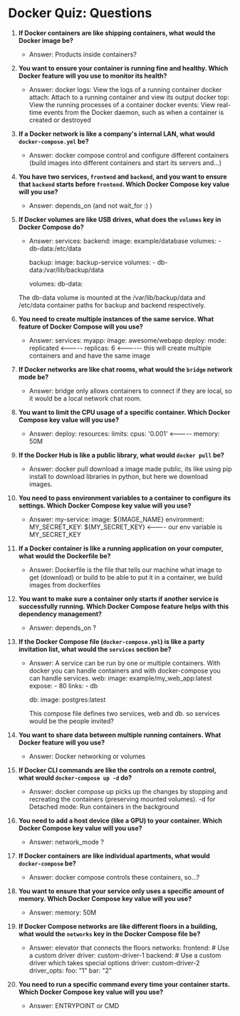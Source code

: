 # Docker Quiz: Questions

1. **If Docker containers are like shipping containers, what would the Docker image be?**
   - Answer: Products inside containers?

2. **You want to ensure your container is running fine and healthy. Which Docker feature will you use to monitor its health?**
   - Answer: 
        docker logs: View the logs of a running container
        docker attach: Attach to a running container and view its output
        docker top: View the running processes of a container
        docker events: View real-time events from the Docker daemon, such as when a container is created or destroyed


3. **If a Docker network is like a company's internal LAN, what would `docker-compose.yml` be?**
   - Answer: docker compose control and configure different containers (build images into different containers and start its servers and...)

4. **You have two services, `frontend` and `backend`, and you want to ensure that `backend` starts before `frontend`. Which Docker Compose key value will you use?**
   - Answer: depends_on (and not wait_for :) )

5. **If Docker volumes are like USB drives, what does the `volumes` key in Docker Compose do?**
   - Answer: 
        services:
        backend:
            image: example/database
            volumes:
            - db-data:/etc/data

        backup:
            image: backup-service
            volumes:
            - db-data:/var/lib/backup/data

        volumes:
        db-data:
    
    The db-data volume is mounted at the /var/lib/backup/data and /etc/data container paths for backup and backend respectively.

6. **You need to create multiple instances of the same service. What feature of Docker Compose will you use?**
   - Answer: 
        services:
            myapp:
                image: awesome/webapp
                deploy:
                    mode: replicated       <-----
                    replicas: 6             <------
    this will create multiple containers and and have the same image


7. **If Docker networks are like chat rooms, what would the `bridge` network mode be?**
   - Answer: 
        bridge only allows containers to connect if they are local, so it would be a local network chat room.

8. **You want to limit the CPU usage of a specific container. Which Docker Compose key value will you use?**
   - Answer: 
    deploy:
    resources:
        limits:
            cpus: '0.001'  <-----
            memory: 50M


9. **If the Docker Hub is like a public library, what would `docker pull` be?**
   - Answer: 
        docker pull download a image made public, its like using pip install to download libraries in python, but here we download images.

10. **You need to pass environment variables to a container to configure its settings. Which Docker Compose key value will you use?**
    - Answer: 
        my-service:
            image: ${IMAGE_NAME}
            environment:
                MY_SECRET_KEY: ${MY_SECRET_KEY}    <---- our env variable is MY_SECRET_KEY


11. **If a Docker container is like a running application on your computer, what would the Dockerfile be?**
    - Answer: 
        Dockerfile is the file that tells our machine what image to get (download) or build to be able to put it in a container, we build images from dockerfiles

12. **You want to make sure a container only starts if another service is successfully running. Which Docker Compose feature helps with this dependency management?**
    - Answer: depends_on ?

13. **If the Docker Compose file (`docker-compose.yml`) is like a party invitation list, what would the `services` section be?**
    - Answer: A service can be run by one or multiple containers. With docker you can handle containers and with docker-compose you can handle services.
        web:
            image: example/my_web_app:latest
            expose:
                - 80
            links:
                - db 

        db:
            image: postgres:latest

        This compose file defines two services, web and db.
        so services would be the people invited?

14. **You want to share data between multiple running containers. What Docker feature will you use?**
    - Answer: Docker networking or volumes

15. **If Docker CLI commands are like the controls on a remote control, what would `docker-compose up -d` do?**
    - Answer: 
        docker compose up picks up the changes by stopping and recreating the containers (preserving mounted volumes).
        -d for Detached mode: Run containers in the background
16. **You need to add a host device (like a GPU) to your container. Which Docker Compose key value will you use?**
    - Answer: network_mode ?

17. **If Docker containers are like individual apartments, what would `docker-compose` be?**
    - Answer: docker compose controls these containers, so...?

18. **You want to ensure that your service only uses a specific amount of memory. Which Docker Compose key value will you use?**
    - Answer: memory: 50M

19. **If Docker Compose networks are like different floors in a building, what would the `networks` key in the Docker Compose file be?**
    - Answer: elevator that connects the floors
        networks:
            frontend:
                # Use a custom driver
                driver: custom-driver-1
            backend:
                # Use a custom driver which takes special options
                driver: custom-driver-2
                driver_opts:
                    foo: "1"
                    bar: "2"

20. **You need to run a specific command every time your container starts. Which Docker Compose key value will you use?**
    - Answer: ENTRYPOINT or CMD
